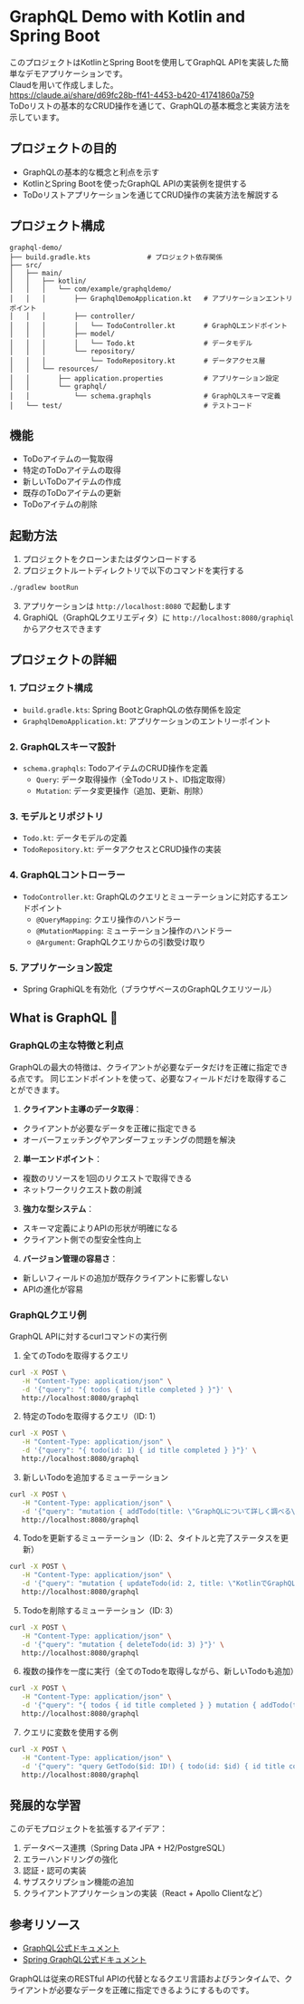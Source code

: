# GraphQL Demo with Kotlin and Spring Boot

このプロジェクトはKotlinとSpring Bootを使用してGraphQL APIを実装した簡単なデモアプリケーションです。  
Claudを用いて作成しました。  
https://claude.ai/share/d69fc28b-ff41-4453-b420-41741860a759  
ToDoリストの基本的なCRUD操作を通じて、GraphQLの基本概念と実装方法を示しています。

## プロジェクトの目的

- GraphQLの基本的な概念と利点を示す
- KotlinとSpring Bootを使ったGraphQL APIの実装例を提供する
- ToDoリストアプリケーションを通じてCRUD操作の実装方法を解説する

## プロジェクト構成

```
graphql-demo/
├── build.gradle.kts              # プロジェクト依存関係
├── src/
│   ├── main/
│   │   ├── kotlin/
│   │   │   └── com/example/graphqldemo/
│   │   │       ├── GraphqlDemoApplication.kt   # アプリケーションエントリポイント
│   │   │       ├── controller/
│   │   │       │   └── TodoController.kt       # GraphQLエンドポイント
│   │   │       ├── model/
│   │   │       │   └── Todo.kt                 # データモデル
│   │   │       └── repository/
│   │   │           └── TodoRepository.kt       # データアクセス層
│   │   └── resources/
│   │       ├── application.properties          # アプリケーション設定
│   │       └── graphql/
│   │           └── schema.graphqls             # GraphQLスキーマ定義
│   └── test/                                   # テストコード
```

## 機能

- ToDoアイテムの一覧取得
- 特定のToDoアイテムの取得
- 新しいToDoアイテムの作成
- 既存のToDoアイテムの更新
- ToDoアイテムの削除

## 起動方法

1. プロジェクトをクローンまたはダウンロードする
2. プロジェクトルートディレクトリで以下のコマンドを実行する

```bash
./gradlew bootRun
```

3. アプリケーションは `http://localhost:8080` で起動します
4. GraphiQL（GraphQLクエリエディタ）に `http://localhost:8080/graphiql` からアクセスできます

## プロジェクトの詳細

### 1. プロジェクト構成
- `build.gradle.kts`: Spring BootとGraphQLの依存関係を設定
- `GraphqlDemoApplication.kt`: アプリケーションのエントリーポイント

### 2. GraphQLスキーマ設計
- `schema.graphqls`: TodoアイテムのCRUD操作を定義
  - `Query`: データ取得操作（全Todoリスト、ID指定取得）
  - `Mutation`: データ変更操作（追加、更新、削除）

### 3. モデルとリポジトリ
- `Todo.kt`: データモデルの定義
- `TodoRepository.kt`: データアクセスとCRUD操作の実装

### 4. GraphQLコントローラー
- `TodoController.kt`: GraphQLのクエリとミューテーションに対応するエンドポイント
  - `@QueryMapping`: クエリ操作のハンドラー
  - `@MutationMapping`: ミューテーション操作のハンドラー
  - `@Argument`: GraphQLクエリからの引数受け取り

### 5. アプリケーション設定
- Spring GraphiQLを有効化（ブラウザベースのGraphQLクエリツール）


## What is GraphQL 🤔

### GraphQLの主な特徴と利点
GraphQLの最大の特徴は、クライアントが必要なデータだけを正確に指定できる点です。
同じエンドポイントを使って、必要なフィールドだけを取得することができます。

1. **クライアント主導のデータ取得**：
- クライアントが必要なデータを正確に指定できる
- オーバーフェッチングやアンダーフェッチングの問題を解決

2. **単一エンドポイント**：
- 複数のリソースを1回のリクエストで取得できる
- ネットワークリクエスト数の削減

3. **強力な型システム**：
- スキーマ定義によりAPIの形状が明確になる
- クライアント側での型安全性向上

4. **バージョン管理の容易さ**：
- 新しいフィールドの追加が既存クライアントに影響しない
- APIの進化が容易

### GraphQLクエリ例
GraphQL APIに対するcurlコマンドの実行例

1. 全てのTodoを取得するクエリ
```bash
curl -X POST \
   -H "Content-Type: application/json" \
   -d '{"query": "{ todos { id title completed } }"}' \
   http://localhost:8080/graphql
```

2. 特定のTodoを取得するクエリ（ID: 1）
```bash
curl -X POST \
   -H "Content-Type: application/json" \
   -d '{"query": "{ todo(id: 1) { id title completed } }"}' \
   http://localhost:8080/graphql
```
3. 新しいTodoを追加するミューテーション
```bash
curl -X POST \
   -H "Content-Type: application/json" \
   -d '{"query": "mutation { addTodo(title: \"GraphQLについて詳しく調べる\") { id title completed } }"}' \
   http://localhost:8080/graphql
```
4. Todoを更新するミューテーション（ID: 2、タイトルと完了ステータスを更新）
```bash
curl -X POST \
   -H "Content-Type: application/json" \
   -d '{"query": "mutation { updateTodo(id: 2, title: \"KotlinでGraphQLを学ぶ\", completed: true) { id title completed } }"}' \
   http://localhost:8080/graphql
```
5. Todoを削除するミューテーション（ID: 3）
```bash
curl -X POST \
   -H "Content-Type: application/json" \
   -d '{"query": "mutation { deleteTodo(id: 3) }"}' \
   http://localhost:8080/graphql
```
6. 複数の操作を一度に実行（全てのTodoを取得しながら、新しいTodoも追加）
```bash
curl -X POST \
   -H "Content-Type: application/json" \
   -d '{"query": "{ todos { id title completed } } mutation { addTodo(title: \"curlでGraphQLを試す\") { id title } }"}' \
   http://localhost:8080/graphql
```
7. クエリに変数を使用する例
```bash
curl -X POST \
   -H "Content-Type: application/json" \
   -d '{"query": "query GetTodo($id: ID!) { todo(id: $id) { id title completed } }", "variables": {"id": 1}}' \
   http://localhost:8080/graphql
```

## 発展的な学習

このデモプロジェクトを拡張するアイデア：

1. データベース連携（Spring Data JPA + H2/PostgreSQL）
2. エラーハンドリングの強化
3. 認証・認可の実装
4. サブスクリプション機能の追加
5. クライアントアプリケーションの実装（React + Apollo Clientなど）

## 参考リソース

- [GraphQL公式ドキュメント](https://graphql.org/)
- [Spring GraphQL公式ドキュメント](https://docs.spring.io/spring-graphql/docs/current/reference/html/)


GraphQLは従来のRESTful APIの代替となるクエリ言語およびランタイムで、クライアントが必要なデータを正確に指定できるようにするものです。
